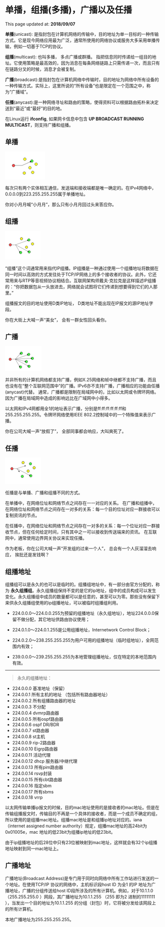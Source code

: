 # 单播，组播(多播)，广播以及任播

This page updated at: **2018/09/07**

**单播**(unicast): 是指封包在计算机网络的传输中，目的地址为单一目标的一种传输方式。它是现今网络应用最为广泛，通常所使用的网络协议或服务大多采用单播传输，例如一切基于TCP的协议。

**组播**(multicast): 也叫多播， 多点广播或群播。 指把信息同时传递给一组目的地址。它使用策略是最高效的，因为消息在每条网络链路上只需传递一次，而且只有在链路分叉的时候，消息才会被复制。

**广播**(broadcast):是指封包在计算机网络中传输时，目的地址为网络中所有设备的一种传输方式。实际上，这里所说的“所有设备”也是限定在一个范围之中，称为“广播域”。

**任播**(anycast):是一种网络寻址和路由的策略，使得资料可以根据路由拓朴来决定送到“最近”或“最好”的目的地。

在Linux运行 **ifconfig**, 如果网卡信息中包含 **UP BROADCAST RUNNING MULTICAST**，则支持广播和组播。

## 单播

![单播](./../images/network/unicast.png)

每次只有两个实体相互通信，发送端和接收端都是唯一确定的。在IPv4网络中，0.0.0.0到223.255.255.255属于单播地址。

你对小月月喊“小月月”，那么只有小月月回过头来答应你。

## 组播

![组播](./../images/network/multicast.png)

“组播”这个词通常用来指代IP组播。IP组播是一种通过使用一个组播地址将数据在同一时间以高效的方式发往处于TCP/IP网络上的多个接收者的协议。此外，它还常用来与RTP等音视频协议相结合。互联网架构师戴夫·克拉克是这样描述IP组播的：“你把数据包从一头放进去，网络就会试图将它们传递到想要得到它们的人那里。”

组播报文的目的地址使用D类IP地址， D类地址不能出现在IP报文的源IP地址字段。

你在大街上大喊一声“美女”， 会有一群女性回头看你。

## 广播

![广播](./../images/network/broadcast.png)

并非所有的计算机网络都支持广播，例如X.25网络和帧中继都不支持广播，而且也没有在“整个互联网范围中”的广播。IPv6亦不支持广播，广播相应的功能由任播(anycast)代替。
通常，广播都是限制在局域网中的，比如以太网或令牌环网络。因为广播在局域网中造成的影响远比在广域网中小得多。

以太网和IPv4网都用全1的地址表示广播，分别是ff:ff:ff:ff:ff:ff和255.255.255.255。令牌环网络使用IEEE 802.2控制域中的一个特殊值来表示广播。

你在公司大喊一声“放假了”， 全部同事都会响应，大叫爽死了。

## 任播

![任播](./../images/network/anycast.png)

任播是与单播、广播和组播不同的方式。

在单播中，在网络位址和网络节点之间存在一一对应的关系。
在广播和组播中，在网络位址和网络节点之间存在一对多的关系：每一个目的位址对应一群接收可以复制资讯的节点。

在任播中，在网络位址和网络节点之间存在一对多的关系：每一个位址对应一群接收节点，但在任何给定时间，只有其中之一可以接收到传送端来的资讯。
在互联网中，通常使用边界网关协议来实现任播。

作为老板，你在公司大喊一声“开发组的过来一个人”， 总会有一个人灰溜溜去响应， 挨批还是发钱啊？

## 组播地址

组播组可以是永久的也可以是临时的。组播组地址中，有一部分由官方分配的，称为 **永久组播组**。永久组播组保持不变的是它的ip地址，组中的成员构成可以发生变化。永久组播组中成员的数量都可以是任意的，甚至可以为零。那些没有保留下来供永久组播组使用的ip组播地址，可以被临时组播组利用。

* 224.0.0.0～224.0.0.255为预留的组播地址（永久组地址），地址224.0.0.0保留不做分配，其它地址供路由协议使用；

* 224.0.1.0～224.0.1.255是公用组播地址，Internetwork Control Block；

* 224.0.2.0～238.255.255.255为用户可用的组播地址（临时组地址），全网范围内有效；

* 239.0.0.0～239.255.255.255为本地管理组播地址，仅在特定的本地范围内有效。

------

> 永久的组播地址：

* 224.0.0.0 基准地址（保留）
* 224.0.0.1 所有主机的地址 （包括所有路由器地址）
* 224.0.0.2 所有组播路由器的地址
* 224.0.0.3 不分配
* 224.0.0.4 dvmrp路由器
* 224.0.0.5 所有ospf路由器
* 224.0.0.6 ospf DR/BDR
* 224.0.0.7 st路由器
* 224.0.0.8 st主机
* 224.0.0.9 rip-2路由器
* 224.0.0.10 Eigrp路由器
* 224.0.0.11 活动代理
* 224.0.0.12 dhcp 服务器/中继代理
* 224.0.0.13 所有pim路由器
* 224.0.0.14 rsvp封装
* 224.0.0.15 所有cbt路由器
* 224.0.0.16 指定sbm
* 224.0.0.17 所有sbms
* 224.0.0.18 vrrp

以太网传输单播ip报文的时候，目的mac地址使用的是接收者的mac地址。但是在传输组播报文时，传输目的不再是一个具体的接收者，而是一个成员不确定的组，所以使用的是组播mac地址。组播mac地址是和组播ip地址对应的。iana（internet assigned number authority）规定，组播mac地址的高24bit为0x01005e，mac 地址的低23bit为组播ip地址的低23bit。

由于ip组播地址的后28位中只有23位被映射到mac地址，这样就会有32个ip组播地址映射到同一mac地址上。

## 广播地址

广播地址(Broadcast Address)是专门用于同时向网络中所有工作站进行发送的一个地址。在使用TCP/IP 协议的网络中，主机标识段host ID 为全1 的IP 地址为广播地址，广播的分组传送给host ID段所涉及的所有计算机。例如，对于10.1.1.0 （255.255.255.0 ）网段，其广播地址为10.1.1.255 （255 即为2 进制的11111111 ），当发出一个目的地址为10.1.1.255 的分组（封包）时，它将被分发给该网段上的所有计算机。

本地广播地址为255.255.255.255。